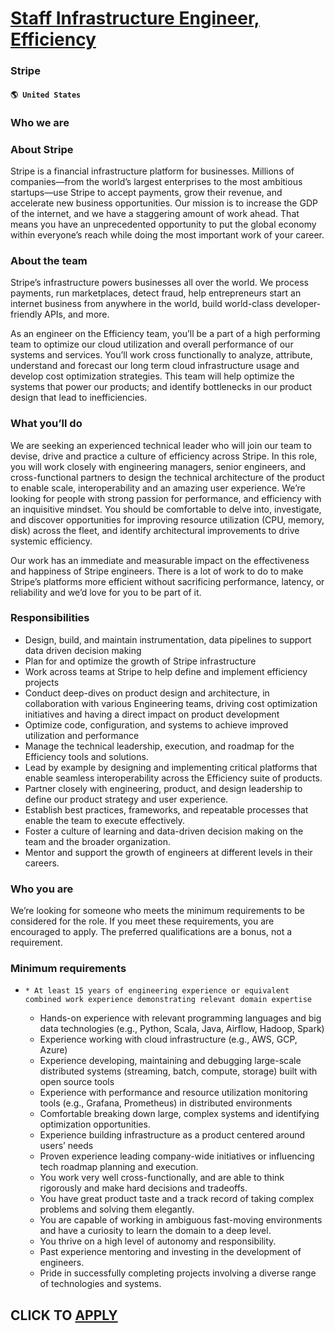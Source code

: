 # [Staff Infrastructure Engineer, Efficiency](https://www.remotewlb.com/apply/staff-infrastructure-engineer-efficiency-51763)  
### Stripe  
#### `🌎 United States`  

### **Who we are**

###  **About Stripe**

Stripe is a financial infrastructure platform for businesses. Millions of companies—from the world’s largest enterprises to the most ambitious startups—use Stripe to accept payments, grow their revenue, and accelerate new business opportunities. Our mission is to increase the GDP of the internet, and we have a staggering amount of work ahead. That means you have an unprecedented opportunity to put the global economy within everyone’s reach while doing the most important work of your career.

###  **About the team**

Stripe’s infrastructure powers businesses all over the world. We process payments, run marketplaces, detect fraud, help entrepreneurs start an internet business from anywhere in the world, build world-class developer-friendly APIs, and more.

As an engineer on the Efficiency team, you’ll be a part of a high performing team to optimize our cloud utilization and overall performance of our systems and services. You’ll work cross functionally to analyze, attribute, understand and forecast our long term cloud infrastructure usage and develop cost optimization strategies. This team will help optimize the systems that power our products; and identify bottlenecks in our product design that lead to inefficiencies.

### What you’ll do

We are seeking an experienced technical leader who will join our team to devise, drive and practice a culture of efficiency across Stripe. In this role, you will work closely with engineering managers, senior engineers, and cross-functional partners to design the technical architecture of the product to enable scale, interoperability and an amazing user experience. We’re looking for people with strong passion for performance, and efficiency with an inquisitive mindset. You should be comfortable to delve into, investigate, and discover opportunities for improving resource utilization (CPU, memory, disk) across the fleet, and identify architectural improvements to drive systemic efficiency.

Our work has an immediate and measurable impact on the effectiveness and happiness of Stripe engineers. There is a lot of work to do to make Stripe’s platforms more efficient without sacrificing performance, latency, or reliability and we’d love for you to be part of it.

### Responsibilities

  * Design, build, and maintain instrumentation, data pipelines to support data driven decision making
  * Plan for and optimize the growth of Stripe infrastructure
  * Work across teams at Stripe to help define and implement efficiency projects
  * Conduct deep-dives on product design and architecture, in collaboration with various Engineering teams, driving cost optimization initiatives and having a direct impact on product development
  * Optimize code, configuration, and systems to achieve improved utilization and performance
  * Manage the technical leadership, execution, and roadmap for the Efficiency tools and solutions. 
  * Lead by example by designing and implementing critical platforms that enable seamless interoperability across the Efficiency suite of products.
  * Partner closely with engineering, product, and design leadership to define our product strategy and user experience.
  * Establish best practices, frameworks, and repeatable processes that enable the team to execute effectively.
  * Foster a culture of learning and data-driven decision making on the team and the broader organization.
  * Mentor and support the growth of engineers at different levels in their careers.

### **Who you are**

We’re looking for someone who meets the minimum requirements to be considered for the role. If you meet these requirements, you are encouraged to apply. The preferred qualifications are a bonus, not a requirement.

### Minimum requirements

  *     * At least 15 years of engineering experience or equivalent combined work experience demonstrating relevant domain expertise
    * Hands-on experience with relevant programming languages and big data technologies (e.g., Python, Scala, Java, Airflow, Hadoop, Spark)
    * Experience working with cloud infrastructure (e.g., AWS, GCP, Azure)
    * Experience developing, maintaining and debugging large-scale distributed systems (streaming, batch, compute, storage) built with open source tools
    * Experience with performance and resource utilization monitoring tools (e.g., Grafana, Prometheus) in distributed environments
    * Comfortable breaking down large, complex systems and identifying optimization opportunities.
    * Experience building infrastructure as a product centered around users’ needs
    * Proven experience leading company-wide initiatives or influencing tech roadmap planning and execution.
    * You work very well cross-functionally, and are able to think rigorously and make hard decisions and tradeoffs.
    * You have great product taste and a track record of taking complex problems and solving them elegantly.
    * You are capable of working in ambiguous fast-moving environments and have a curiosity to learn the domain to a deep level.
    * You thrive on a high level of autonomy and responsibility.
    * Past experience mentoring and investing in the development of engineers.
    * Pride in successfully completing projects involving a diverse range of technologies and systems.

  
## CLICK TO [APPLY](https://www.remotewlb.com/apply/staff-infrastructure-engineer-efficiency-51763)

